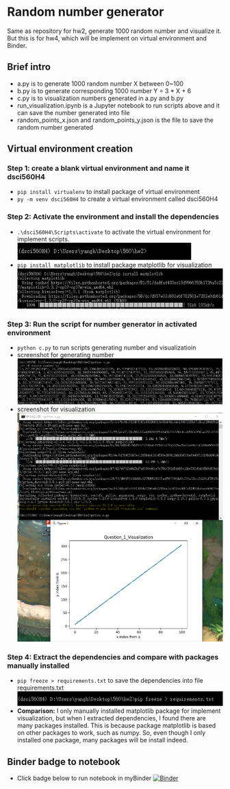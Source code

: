 # Random number generator
Same as repository for hw2, generate 1000 random number and visualize it. But this is for hw4, which will be implement on virtual environment and Binder.

## Brief intro
- a.py is to generate 1000 random number X between 0~100
- b.py is to generate corresponding 1000 number Y = 3 * X + 6
- c.py is to visualization numbers generated in a.py and b.py
- run_visualization.ipynb is a Jupyter notebook to run scripts above and it can save the number generated into file
- random_points_x.json and random_points_y.json is the file to save the random number generated

## Virtual environment creation
### Step 1: create a blank virtual environment and name it dsci560H4
- `pip install virtualenv` to install package of virtual environment
- `py -m venv dsci560H4` to create a virtual environment called dsci560H4

### Step 2: Activate the environment and install the dependencies 
- `.\dsci560H4\Scripts\activate` to activate the virtual environment for implement scripts.
![screenshot](/screenshot/activated.png)
- `pip install matplotlib` to install package matplotlib for visualization
![screenshot](/screenshot/matplot1.png)

### Step 3: Run the script for number generator in activated environment
- `python c.py` to run scripts generating number and visualizatioin
- screenshot for generating number
![screenshot](/screenshot/generating_number.png)
- screenshot for visualization
![screenshot](/screenshot/visualization.png)

### Step 4: Extract the dependencies and compare with packages manually installed
- `pip freeze > requirements.txt` to save the dependencies into file requirements.txt
![screenshot](/screenshot/freeze.png)
- **Comparison:** I only manually installed matplotlib package for implement visualization, but when I extracted dependencies, I found there are many packages installed. This is because package matplotlib is based on other packages to work, such as numpy. So, even though I only installed one package, many packages will be install indeed.

## Binder badge to notebook
- Click badge below to run notebook in myBinder
[![Binder](https://mybinder.org/badge_logo.svg)](https://mybinder.org/v2/gh/yanghaoxixi/dsci560H4_random_number/main?filepath=run_visualization.ipynb)
